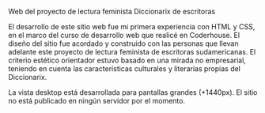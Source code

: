 Web del proyecto de lectura feminista Diccionarix de escritoras

El desarrollo de este sitio web fue mi primera experiencia con HTML y CSS, en el marco del curso de desarrollo web que realicé en Coderhouse. El diseño del sitio fue acordado y construido con las personas que llevan adelante este proyecto de lectura feminista de escritoras sudamericanas. El criterio estético orientador estuvo basado en una mirada no empresarial, teniendo en cuenta las características culturales y literarias propias del Diccionarix.

La vista desktop está desarrollada para pantallas grandes (+1440px). El sitio no está publicado en ningún servidor por el momento.

